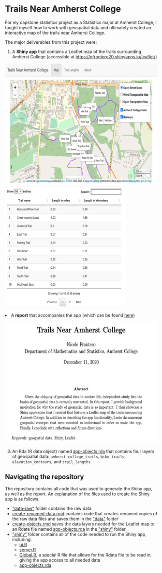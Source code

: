 # Trails Near Amherst College

For my capstone statistics project as a Statistics major at Amherst College, I taught myself how to work with geospatial data and ultimately created an interactive map of the trails near Amherst College.  

The major deliverables from this project were:

1) A **Shiny app** that contains a Leaflet map of the trails surrounding Amherst College (accessible at https://nfrontero20.shinyapps.io/leaflet/)

<p float="left">
  <img src="README-images/trail-map-app-tab1-preview.png" width="600" height="400"/>
  <img src="README-images/trail-map-app-tab2-preview.png" width="400" height="400 /> 
</p>

2) A **report** that accompanies the app (which can be found [here](https://github.com/Amherst-STAT495F20/STAT495F20-project-Frontero/blob/main/report/report.pdf))

<p align="center">
  <img src="README-images/trail-map-report-preview.png" width="566" height="400"/>
</p>

3) An Rda (R data object) named [app-objects.rda](https://github.com/Amherst-STAT495F20/STAT495F20-project-Frontero/blob/main/shiny/app-objects.rda) that contains four layers of geospatial data: `amherst_college_trails`, `bike_trails`, `elevation_contours`, and `trail_lengths`.  

## Navigating the repository

The repository contains all code that was used to generate the Shiny app, as well as the report.  An explanation of the files used to create the Shiny app is as follows:

* ["data-raw"](https://github.com/Amherst-STAT495F20/STAT495F20-project-Frontero/tree/main/data-raw) folder contains the raw data
* [create-renamed-data.rmd](https://github.com/Amherst-STAT495F20/STAT495F20-project-Frontero/blob/main/create-renamed-data.Rmd) contains code that creates renamed copies of the raw data files and saves them in the ["data"](https://github.com/Amherst-STAT495F20/STAT495F20-project-Frontero/tree/main/data) folder
* [create-objects.rmd](https://github.com/Amherst-STAT495F20/STAT495F20-project-Frontero/blob/main/create-objects.Rmd) saves the data layers needed for the Leaflet map to an Rdata file named [app-objects.rda](https://github.com/Amherst-STAT495F20/STAT495F20-project-Frontero/blob/main/shiny/app-objects.rda) in the ["shiny"](https://github.com/Amherst-STAT495F20/STAT495F20-project-Frontero/tree/main/shiny) folder 
* ["shiny"](https://github.com/Amherst-STAT495F20/STAT495F20-project-Frontero/tree/main/shiny) folder contains all of the code needed to run the Shiny app, including: 
  - [ui.R](https://github.com/Amherst-STAT495F20/STAT495F20-project-Frontero/blob/main/shiny/ui.R)
  - [server.R](https://github.com/Amherst-STAT495F20/STAT495F20-project-Frontero/blob/main/shiny/server.R)
  - [Global.R](https://github.com/Amherst-STAT495F20/STAT495F20-project-Frontero/blob/main/shiny/Global.R), a special R file that allows for the Rdata file to be read in, giving the app access to all needed data
  - [app-objects.rda](https://github.com/Amherst-STAT495F20/STAT495F20-project-Frontero/blob/main/shiny/app-objects.rda)
